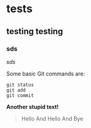 # tests

## testing testing
### sds

*sds*

Some basic Git commands are:
```
git status
git add
git commit
```
**Another stupid text!**

> Hello
> And Hello
> And Bye

